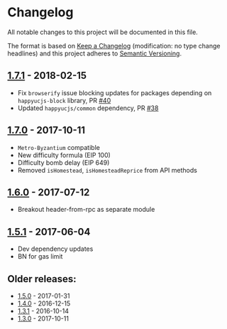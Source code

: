 # Changelog
All notable changes to this project will be documented in this file.

The format is based on [Keep a Changelog](http://keepachangelog.com/en/1.0.0/) 
(modification: no type change headlines) and this project adheres to 
[Semantic Versioning](http://semver.org/spec/v2.0.0.html).


## [1.7.1] - 2018-02-15
- Fix ``browserify`` issue blocking updates for packages depending on ``happyucjs-block``
  library, PR [#40](https://github.com/happyucjs/happyucjs-block/pull/40)
- Updated ``happyucjs/common`` dependency, PR [#38](https://github.com/happyucjs/happyucjs-block/pull/38)

[1.7.1]: https://github.com/happyucjs/happyucjs-vm/compare/v1.7.0...v1.7.1

## [1.7.0] - 2017-10-11
- ``Metro-Byzantium`` compatible
- New difficulty formula (EIP 100)
- Difficulty bomb delay (EIP 649)
- Removed ``isHomestead``, ``isHomesteadReprice`` from API methods

[1.7.0]: https://github.com/happyucjs/happyucjs-vm/compare/v1.6.0...v1.7.0

## [1.6.0] - 2017-07-12
- Breakout header-from-rpc as separate module

[1.6.0]: https://github.com/happyucjs/happyucjs-block/compare/v1.5.1...v1.6.0

## [1.5.1] - 2017-06-04
- Dev dependency updates
- BN for gas limit

[1.5.1]: https://github.com/happyucjs/happyucjs-block/compare/v1.5.0...v1.5.1

## Older releases:

- [1.5.0](https://github.com/happyucjs/happyucjs-block/compare/v1.4.0...v1.5.0) - 2017-01-31
- [1.4.0](https://github.com/happyucjs/happyucjs-block/compare/v1.3.1...v1.4.0) - 2016-12-15
- [1.3.1](https://github.com/happyucjs/happyucjs-block/compare/v1.3.0...v1.3.1) - 2016-10-14
- [1.3.0](https://github.com/happyucjs/happyucjs-block/compare/v1.2.2...v1.3.0) - 2017-10-11


